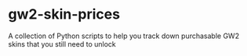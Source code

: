 # gw2-skin-prices
A collection of Python scripts to help you track down purchasable GW2 skins that you still need to unlock
